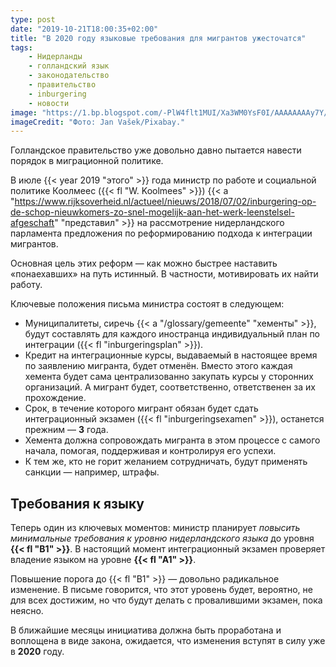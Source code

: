 ```yaml
---
type: post
date: "2019-10-21T18:00:35+02:00"
title: "В 2020 году языковые требования для мигрантов ужесточатся"
tags:
    - Нидерланды
    - голландский язык
    - законодательство
    - правительство
    - inburgering
    - новости
image: "https://1.bp.blogspot.com/-PlW4flt1MUI/Xa3WM0YsF0I/AAAAAAAAy7Y/9clOSs1rUK8swqMxGa-LTy5Uu7FjZkXmwCKgBGAsYHg/s1600/2019-10-21_inburgering.jpg"
imageCredit: "Фото: Jan Vašek/Pixabay."
---
```


Голландское правительство уже довольно давно пытается навести порядок в миграционной политике.

В июле {{< year 2019 "этого" >}} года министр по работе и социальной политике Коолмеес ({{< fl "W. Koolmees" >}}) {{< a "https://www.rijksoverheid.nl/actueel/nieuws/2018/07/02/inburgering-op-de-schop-nieuwkomers-zo-snel-mogelijk-aan-het-werk-leenstelsel-afgeschaft" "представил" >}} на рассмотрение нидерландского парламента предложения по реформированию подхода к интеграции мигрантов.

Основная цель этих реформ — как можно быстрее наставить «понаехавших» на путь истинный. В частности, мотивировать их найти работу.

<!--more-->

Ключевые положения письма министра состоят в следующем:

* Муниципалитеты, сиречь {{< a "/glossary/gemeente" "хементы" >}}, будут составлять для каждого иностранца индивидуальный план по интеграции ({{< fl "inburgeringsplan" >}}).
* Кредит на интеграционные курсы, выдаваемый в настоящее время по заявлению мигранта, будет отменён. Вместо этого каждая хемента будет сама централизованно закупать курсы у сторонних организаций. А мигрант будет, соответственно, ответственен за их прохождение.
* Срок, в течение которого мигрант обязан будет сдать интеграционный экзамен ({{< fl "inburgeringsexamen" >}}), останется прежним — **3** года.
* Хемента должна сопровождать мигранта в этом процессе с самого начала, помогая, поддерживая и контролируя его успехи.
* К тем же, кто не горит желанием сотрудничать, будут применять санкции — например, штрафы.

## Требования к языку

Теперь один из ключевых моментов: министр планирует *повысить минимальные требования к уровню нидерландского языка* до уровня **{{< fl "B1" >}}**. В настоящий момент интеграционный экзамен проверяет владение языком на уровне **{{< fl "A1" >}}**.

Повышение порога до {{< fl "B1" >}} — довольно радикальное изменение. В письме говорится, что этот уровень будет, вероятно, не для всех достижим, но что будут делать с провалившими экзамен, пока неясно.

В ближайшие месяцы инициатива должна быть проработана и воплощена в виде закона, ожидается, что изменения вступят в силу уже в **2020** году.